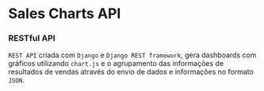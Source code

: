 # Sales Charts API

### RESTful API
``REST API`` criada com ``Django`` e ``Django REST framework``, gera dashboards com gráficos utilizando ``chart.js`` e o agrupamento das informações de resultados de vendas através do envio de dados e informações no formato `JSON`.
